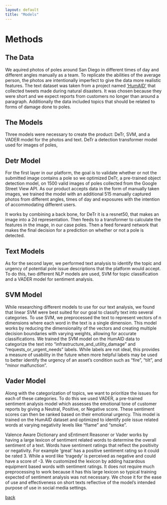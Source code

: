 ```yaml
---
layout: default 
title: "Models"
---
```


# Methods

## The Data
We aquired photos of poles around San Diego in different times of day and different angles manually as a team. To replicate the abilities of the average person, the photos are intentionally imperfect to give the data more realistic features. The text dataset was taken from a project named ['HumAID'](https://crisisnlp.qcri.org/humaid_dataset) that collected tweets made during natural disasters. It was chosen because they were short and we expect reports from customers no longer than around a paragraph. Additionally the data included topics that should be related to forms of damage done to poles. 

## The Models
Three models were necessary to create the product: DeTr, SVM, and a VADER model for the photos and text. DeTr a detection transformer model used for images of poles,

## Detr Model
For the first layer in our platform, the goal is to validate whether or not the submitted image contains a pole so we optimized DeTr, a pre-trained object detection model, on 1500 valid images of poles collected from the Google Street View API. As our product accepts data in the form of manually taken images, we trained the model with an additional 515 manually captured photos from different angles, times of day and exposures with the intention of accommodating different users. 

It works by combining a back bone, for DeTr it is a resnet50, that makes an image into a 2d representation. Then feeds to a transformer to calculate the features in the image, in our case poles. Then a feed forward network that makes the final decision for a prediction on whether or not a pole is detected.

## Text Models
As for the second layer, we performed text analysis to identify the topic and urgency of potential pole issue descriptions that the platform would accept. To do this, two different NLP models are used, SVM for topic classification and a VADER model for sentiment analysis. 

## SVM Model
While researching different models to use for our text analysis, we found that linear SVM were best suited for our goal to classify text into several categories. To use SVM, we preprocessed the text to represent vectors of n dimensions where each word in the text is a single dimension. This model works by reducing the dimensionality of the vectors and creating multiple decision boundaries with varying weights, allowing for accurate classifications. We trained the SVM model on the HumAID data to categorize the text into “infrastructure_and_utility_damage” and “requests_or_urgent_needs” labels. While labels are not ideal, this provides a measure of usability in the future when more helpful labels may be used to better identify the urgency of an asset’s condition such as “fire”, “tilt”, and “minor malfunction”.   

## Vader Model

Along with the categorization of topics, we want to prioritize the issues for each of these categories. To do this we used VADER,  a pre-trained sentiment analysis model which assesses the emotional tone of customer reports by giving a Neutral, Positive, or Negative score. These sentiment scores can then be ranked based on their emotional urgency. This model is trained on the HumAID dataset and optimized to identify pole issue related words at varying negativity levels like “flame” and “smoke”. 

Valence Aware Dictionary and sEntiment Reasoner or Vader works by having a large lexicon of sentiment related words to determine the overall sentiment of a text. Words have sentiment ratings that reflect the positivity or negativity. For example ‘great’ has a positive sentiment rating so it could be rated 3. While a word like ‘tragedy’ is perceived as negative and could have a score of -3. We customized the lexicon by adding hazardous equipment based words with sentiment ratings. It does not require much preprocessing to work because it has this large lexicon so typical training expected of sentiment analysis was not necessary. We chose it for the ease of use and effectiveness on short texts reflective of the model’s intended purpose of use in social media settings. 



[back](./)
